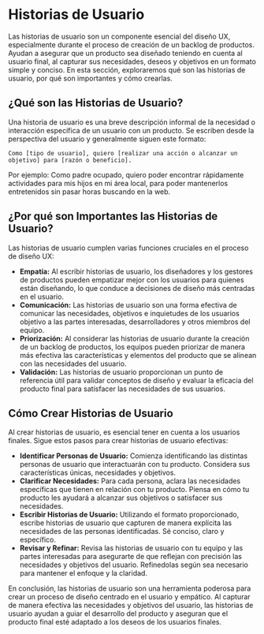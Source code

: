 # Historias de Usuario

Las historias de usuario son un componente esencial del diseño UX, especialmente durante el proceso de creación de un backlog de productos. Ayudan a asegurar que un producto sea diseñado teniendo en cuenta al usuario final, al capturar sus necesidades, deseos y objetivos en un formato simple y conciso. En esta sección, exploraremos qué son las historias de usuario, por qué son importantes y cómo crearlas.

## ¿Qué son las Historias de Usuario?

Una historia de usuario es una breve descripción informal de la necesidad o interacción específica de un usuario con un producto. Se escriben desde la perspectiva del usuario y generalmente siguen este formato:

```
Como [tipo de usuario], quiero [realizar una acción o alcanzar un objetivo] para [razón o beneficio].
```

Por ejemplo: Como padre ocupado, quiero poder encontrar rápidamente actividades para mis hijos en mi área local, para poder mantenerlos entretenidos sin pasar horas buscando en la web.

## ¿Por qué son Importantes las Historias de Usuario?

Las historias de usuario cumplen varias funciones cruciales en el proceso de diseño UX:

- **Empatía:** Al escribir historias de usuario, los diseñadores y los gestores de productos pueden empatizar mejor con los usuarios para quienes están diseñando, lo que conduce a decisiones de diseño más centradas en el usuario.
- **Comunicación:** Las historias de usuario son una forma efectiva de comunicar las necesidades, objetivos e inquietudes de los usuarios objetivo a las partes interesadas, desarrolladores y otros miembros del equipo.
- **Priorización:** Al considerar las historias de usuario durante la creación de un backlog de productos, los equipos pueden priorizar de manera más efectiva las características y elementos del producto que se alinean con las necesidades del usuario.
- **Validación:** Las historias de usuario proporcionan un punto de referencia útil para validar conceptos de diseño y evaluar la eficacia del producto final para satisfacer las necesidades de sus usuarios.

## Cómo Crear Historias de Usuario

Al crear historias de usuario, es esencial tener en cuenta a los usuarios finales. Sigue estos pasos para crear historias de usuario efectivas:

- **Identificar Personas de Usuario:** Comienza identificando las distintas personas de usuario que interactuarán con tu producto. Considera sus características únicas, necesidades y objetivos.
- **Clarificar Necesidades:** Para cada persona, aclara las necesidades específicas que tienen en relación con tu producto. Piensa en cómo tu producto les ayudará a alcanzar sus objetivos o satisfacer sus necesidades.
- **Escribir Historias de Usuario:** Utilizando el formato proporcionado, escribe historias de usuario que capturen de manera explícita las necesidades de las personas identificadas. Sé conciso, claro y específico.
- **Revisar y Refinar:** Revisa las historias de usuario con tu equipo y las partes interesadas para asegurarte de que reflejan con precisión las necesidades y objetivos del usuario. Refinedolas según sea necesario para mantener el enfoque y la claridad.

En conclusión, las historias de usuario son una herramienta poderosa para crear un proceso de diseño centrado en el usuario y empático. Al capturar de manera efectiva las necesidades y objetivos del usuario, las historias de usuario ayudan a guiar el desarrollo del producto y aseguran que el producto final esté adaptado a los deseos de los usuarios finales.

